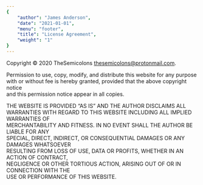 ```yaml
---
{
	"author": "James Anderson",
	"date": "2021-01-01",
	"menu": "footer",
	"title": "License Agreement",
	"weight": "1"
}
---
```


Copyright &copy; 2020 TheSemicolons [thesemicolons@protonmail.com](mailto:thesemicolons@protonmail.com).

Permission to use, copy, modify, and distribute this website for any purpose\
with or without fee is hereby granted, provided that the above copyright notice\
and this permission notice appear in all copies.

THE WEBSITE IS PROVIDED &ldquo;AS IS&rdquo; AND THE AUTHOR DISCLAIMS ALL\
WARRANTIES WITH REGARD TO THIS WEBSITE INCLUDING ALL IMPLIED WARRANTIES OF\
MERCHANTABILITY AND FITNESS. IN NO EVENT SHALL THE AUTHOR BE LIABLE FOR ANY\
SPECIAL, DIRECT, INDIRECT, OR CONSEQUENTIAL DAMAGES OR ANY DAMAGES WHATSOEVER\
RESULTING FROM LOSS OF USE, DATA OR PROFITS, WHETHER IN AN ACTION OF CONTRACT,\
NEGLIGENCE OR OTHER TORTIOUS ACTION, ARISING OUT OF OR IN CONNECTION WITH THE\
USE OR PERFORMANCE OF THIS WEBSITE.
